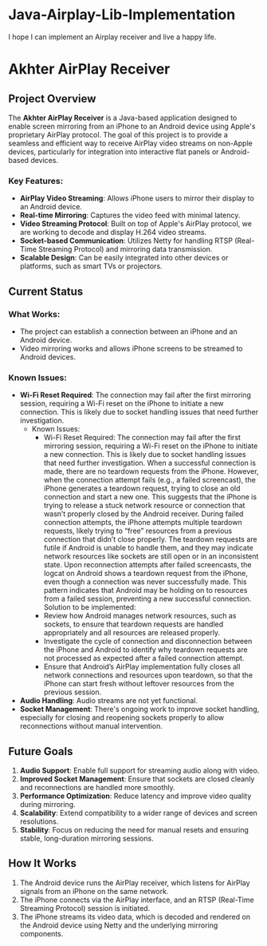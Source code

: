 # Java-Airplay-Lib-Implementation
I hope I can implement an Airplay receiver and live a happy life.

# Akhter AirPlay Receiver

## Project Overview

The **Akhter AirPlay Receiver** is a Java-based application designed to enable screen mirroring from an iPhone to an Android device using Apple's proprietary AirPlay protocol. The goal of this project is to provide a seamless and efficient way to receive AirPlay video streams on non-Apple devices, particularly for integration into interactive flat panels or Android-based devices.

### Key Features:
- **AirPlay Video Streaming**: Allows iPhone users to mirror their display to an Android device.
- **Real-time Mirroring**: Captures the video feed with minimal latency.
- **Video Streaming Protocol**: Built on top of Apple's AirPlay protocol, we are working to decode and display H.264 video streams.
- **Socket-based Communication**: Utilizes Netty for handling RTSP (Real-Time Streaming Protocol) and mirroring data transmission.
- **Scalable Design**: Can be easily integrated into other devices or platforms, such as smart TVs or projectors.

## Current Status

### What Works:
- The project can establish a connection between an iPhone and an Android device.
- Video mirroring works and allows iPhone screens to be streamed to Android devices.

### Known Issues:
- **Wi-Fi Reset Required**: The connection may fail after the first mirroring session, requiring a Wi-Fi reset on the iPhone to initiate a new connection. This is likely due to socket handling issues that need further investigation.
  - Known Issues:
    *  Wi-Fi Reset Required: The connection may fail after the first mirroring session, requiring a Wi-Fi reset on the iPhone to initiate a new connection. This is likely due to socket handling issues that need further investigation.
    When a successful connection is made, there are no teardown requests from the iPhone. However, when the connection attempt fails (e.g., a failed screencast), the iPhone generates a teardown request, trying to close an old connection and start a new one. This suggests that the iPhone is trying to release a stuck network resource or connection that wasn’t properly closed by the Android receiver.
    During failed connection attempts, the iPhone attempts multiple teardown requests, likely trying to “free” resources from a previous connection that didn’t close properly. The teardown requests are futile if Android is unable to handle them, and they may indicate network resources like sockets are still open or in an inconsistent state.
    Upon reconnection attempts after failed screencasts, the logcat on Android shows a teardown request from the iPhone, even though a connection was never successfully made. This pattern indicates that Android may be holding on to resources from a failed session, preventing a new successful connection.
    Solution to be implemented:
    *	Review how Android manages network resources, such as sockets, to ensure that teardown requests are handled appropriately and all resources are released properly.
    *	Investigate the cycle of connection and disconnection between the iPhone and Android to identify why teardown requests are not processed as expected after a failed connection attempt.
    *	Ensure that Android’s AirPlay implementation fully closes all network connections and resources upon teardown, so that the iPhone can start fresh without leftover resources from the previous session.
- **Audio Handling**: Audio streams are not yet functional.
- **Socket Management**: There's ongoing work to improve socket handling, especially for closing and reopening sockets properly to allow reconnections without manual intervention.

## Future Goals
1. **Audio Support**: Enable full support for streaming audio along with video.
2. **Improved Socket Management**: Ensure that sockets are closed cleanly and reconnections are handled more smoothly.
3. **Performance Optimization**: Reduce latency and improve video quality during mirroring.
4. **Scalability**: Extend compatibility to a wider range of devices and screen resolutions.
5. **Stability**: Focus on reducing the need for manual resets and ensuring stable, long-duration mirroring sessions.

## How It Works

1. The Android device runs the AirPlay receiver, which listens for AirPlay signals from an iPhone on the same network.
2. The iPhone connects via the AirPlay interface, and an RTSP (Real-Time Streaming Protocol) session is initiated.
3. The iPhone streams its video data, which is decoded and rendered on the Android device using Netty and the underlying mirroring components.
